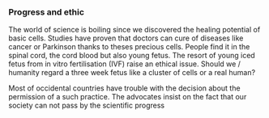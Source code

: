 ### Progress and ethic
The world of science is boiling since we discovered the healing potential of basic cells. Studies have proven that doctors can cure of diseases like cancer or Parkinson thanks to theses precious cells. People find it in the spinal cord, the cord blood but also young fetus. The resort of young iced fetus from in vitro fertilisation (IVF) raise an ethical issue. Should we / humanity regard a three week fetus like a cluster of cells or a real human? 

Most of occidental countries have trouble with the decision about the permission of a such practice. The advocates insist on the fact that our society can not pass by the scientific progress 